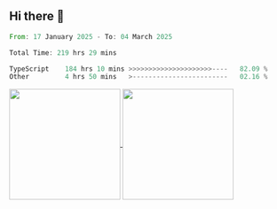## Hi there 👋
<!--START_SECTION:waka-->

```rust
From: 17 January 2025 - To: 04 March 2025

Total Time: 219 hrs 29 mins

TypeScript    184 hrs 10 mins >>>>>>>>>>>>>>>>>>>>>----   82.09 %
Other         4 hrs 50 mins   >------------------------   02.16 %
```

<!--END_SECTION:waka-->

<a href="https://github.com/anuraghazra/github-readme-stats">
  <img height=200 align="center" src="https://github-readme-stats.vercel.app/api/top-langs/?username=paulgeorge35&layout=donut&langs_count=5&theme=transparent" />
</a>
<a href="https://github.com/anuraghazra/convoychat">
  <img height=200 align="center" src="https://github-readme-stats.vercel.app/api?username=paulgeorge35&show_icons=true&show=prs_merged&theme=transparent&rank_icon=github" />
</a>
